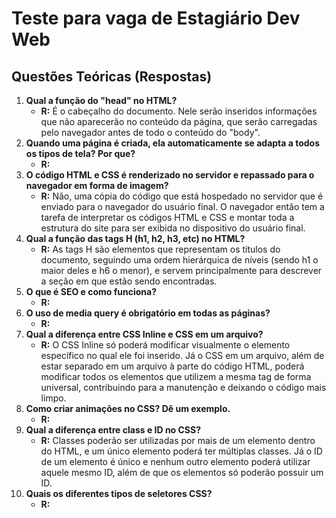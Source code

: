 # Teste para vaga de Estagiário Dev Web

## Questões Teóricas (Respostas)
1. **Qual a função do "head" no HTML?**
    * **R:** É o cabeçalho do documento. Nele serão inseridos informações que não aparecerão no conteúdo da página, que serão carregadas pelo navegador antes de todo o conteúdo do "body".
2. **Quando uma página é criada, ela automaticamente se adapta a todos os tipos de tela? Por que?**
    * **R:** 
3. **O código HTML e CSS é renderizado no servidor e repassado para o navegador em forma de imagem?**
    * **R:** Não, uma cópia do código que está hospedado no servidor que é enviado para o navegador do usuário final. O navegador então tem a tarefa de interpretar os códigos HTML e CSS e montar toda a estrutura do site para ser exibida no dispositivo do usuário final.
4. **Qual a função das tags H (h1, h2, h3, etc) no HTML?**
    * **R:** As tags H são elementos que representam os títulos do documento, seguindo uma ordem hierárquica de níveis (sendo h1 o maior deles e h6 o menor), e servem principalmente para descrever a seção em que estão sendo encontradas.
5. **O que é SEO e como funciona?**
    * **R:** 
6. **O uso de media query é obrigatório em todas as páginas?**
    * **R:** 
7. **Qual a diferença entre CSS Inline e CSS em um arquivo?**
    * **R:** O CSS Inline só poderá modificar visualmente o elemento específico no qual ele foi inserido. Já o CSS em um arquivo, além de estar separado em um arquivo à parte do código HTML, poderá modificar todos os elementos que utilizem a mesma tag de forma universal, contribuindo para a manutenção e deixando o código mais limpo.
8. **Como criar animações no CSS? Dê um exemplo.**
    * **R:** 
9. **Qual a diferença entre class e ID no CSS?**
    * **R:** Classes poderão ser utilizadas por mais de um elemento dentro do HTML, e um único elemento poderá ter múltiplas classes. Já o ID de um elemento é único e nenhum outro elemento poderá utilizar aquele mesmo ID, além de que os elementos só poderão possuir um ID.
10. **Quais os diferentes tipos de seletores CSS?**
    * **R:** 